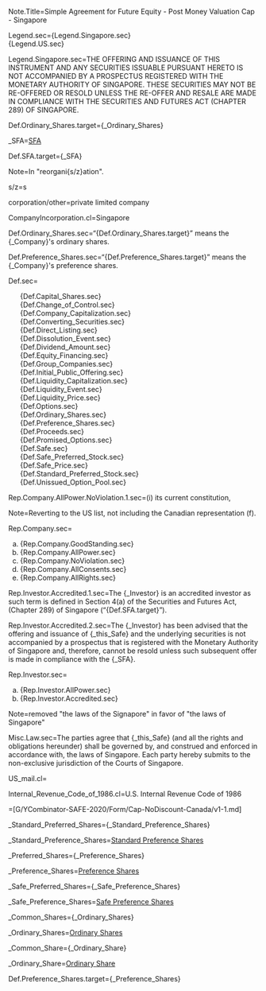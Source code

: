 
Note.Title=Simple Agreement for Future Equity - Post Money Valuation Cap - Singapore

Legend.sec={Legend.Singapore.sec}<br>{Legend.US.sec}<br>

Legend.Singapore.sec=<span style="text-transform : uppercase">The offering and issuance of this instrument and any securities issuable pursuant hereto is not accompanied by a prospectus registered with the monetary authority of Singapore. These securities may not be re-offered or resold unless the re-offer and resale are made in compliance with the Securities and Futures Act (Chapter 289) of Singapore.</span>

Def.Ordinary_Shares.target={_Ordinary_Shares}

_SFA=<a href='#Def.SFA.target' class='definedterm'>SFA</a>

Def.SFA.target={_SFA}

Note=In "reorgani{s/z}ation".

s/z=s

corporation/other=private limited company

CompanyIncorporation.cl=Singapore

Def.Ordinary_Shares.sec=“{Def.Ordinary_Shares.target}” means the {_Company}'s ordinary shares. 

Def.Preference_Shares.sec=“{Def.Preference_Shares.target}” means the {_Company}'s preference shares.

Def.sec=<ul type="none"><li>{Def.Capital_Shares.sec}</li><li>{Def.Change_of_Control.sec}</li><li>{Def.Company_Capitalization.sec}</li><li>{Def.Converting_Securities.sec}</li><li>{Def.Direct_Listing.sec}</li><li>{Def.Dissolution_Event.sec}</li><li>{Def.Dividend_Amount.sec}</li><li>{Def.Equity_Financing.sec}</li><li>{Def.Group_Companies.sec}</li><li>{Def.Initial_Public_Offering.sec}</li><li>{Def.Liquidity_Capitalization.sec}</li><li>{Def.Liquidity_Event.sec}</li><li>{Def.Liquidity_Price.sec}</li><li>{Def.Options.sec}</li><li>{Def.Ordinary_Shares.sec}</li><li>{Def.Preference_Shares.sec}</li><li>{Def.Proceeds.sec}</li><li>{Def.Promised_Options.sec}</li><li>{Def.Safe.sec}</li><li>{Def.Safe_Preferred_Stock.sec}</li><li>{Def.Safe_Price.sec}</li><li>{Def.Standard_Preferred_Stock.sec}</li><li>{Def.Unissued_Option_Pool.sec}</li></ul>

Rep.Company.AllPower.NoViolation.1.sec=(i) its current constitution,

Note=Reverting to the US list, not including the Canadian representation (f).

Rep.Company.sec=<ol type="a"><li>{Rep.Company.GoodStanding.sec}</li><li>{Rep.Company.AllPower.sec}</li><li>{Rep.Company.NoViolation.sec}</li><li>{Rep.Company.AllConsents.sec}</li><li>{Rep.Company.AllRights.sec}</li></ol>

Rep.Investor.Accredited.1.sec=The {_Investor} is an accredited investor as such term is defined in Section 4(a) of the Securities and Futures Act, (Chapter 289) of Singapore (“{Def.SFA.target}”).

Rep.Investor.Accredited.2.sec=The {_Investor} has been advised that the offering and issuance of {_this_Safe} and the underlying securities is not accompanied by a prospectus that is registered with the Monetary Authority of Singapore and, therefore, cannot be resold unless such subsequent offer is made in compliance with the {_SFA}.

Rep.Investor.sec=<ol type="a"><li>{Rep.Investor.AllPower.sec}</li><li>{Rep.Investor.Accredited.sec}</li></ol>

Note=removed "the laws of the Signapore" in favor of "the laws of Singapore"

Misc.Law.sec=The parties agree that {_this_Safe} (and all the rights and obligations hereunder) shall be governed by, and construed and enforced in accordance with, the laws of Singapore. Each party hereby submits to the non-exclusive jurisdiction of the Courts of Singapore. 

US_mail.cl=</i>

Internal_Revenue_Code_of_1986.cl=U.S. Internal Revenue Code of 1986

=[G/YCombinator-SAFE-2020/Form/Cap-NoDiscount-Canada/v1-1.md]

_Standard_Preferred_Shares={_Standard_Preference_Shares}

_Standard_Preference_Shares=<a href='#Def.Standard_Preferred_Shares.target' class='definedterm'>Standard Preference Shares</a>

_Preferred_Shares={_Preference_Shares}

_Preference_Shares=<a href='#Def.Preference_Shares.target' class='definedterm'>Preference Shares</a>

_Safe_Preferred_Shares={_Safe_Preference_Shares}

_Safe_Preference_Shares=<a href='#Def.Safe_Preferred_Shares.target' class='definedterm'>Safe Preference Shares</a>

_Common_Shares={_Ordinary_Shares}

_Ordinary_Shares=<a href='#Def.Ordinary_Shares.target' class='definedterm'>Ordinary Shares</a>

_Common_Share={_Ordinary_Share}

_Ordinary_Share=<a href='#Def.Ordinary_Shares.target' class='definedterm'>Ordinary Share</a>

Def.Preference_Shares.target={_Preference_Shares}